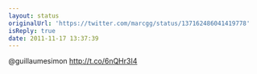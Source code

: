 ```yaml
---
layout: status
originalUrl: 'https://twitter.com/marcgg/status/137162486041419778'
isReply: true
date: 2011-11-17 13:37:39
---
```


@guillaumesimon http://t.co/6nQHr3I4
